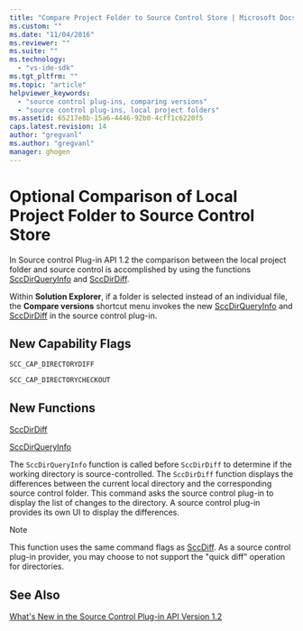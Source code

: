 ```yaml
---
title: "Compare Project Folder to Source Control Store | Microsoft Docs"
ms.custom: ""
ms.date: "11/04/2016"
ms.reviewer: ""
ms.suite: ""
ms.technology: 
  - "vs-ide-sdk"
ms.tgt_pltfrm: ""
ms.topic: "article"
helpviewer_keywords: 
  - "source control plug-ins, comparing versions"
  - "source control plug-ins, local project folders"
ms.assetid: 65217e8b-15a6-4446-92b0-4cff1c6220f5
caps.latest.revision: 14
author: "gregvanl"
ms.author: "gregvanl"
manager: ghogen
---
```

# Optional Comparison of Local Project Folder to Source Control Store
In Source control Plug-in API 1.2 the comparison between the local project folder and source control is accomplished by using the functions [SccDirQueryInfo](../../extensibility/sccdirqueryinfo-function.md) and [SccDirDiff](../../extensibility/sccdirdiff-function.md).  
  
 Within **Solution Explorer**, if a folder is selected instead of an individual file, the **Compare versions** shortcut menu invokes the new [SccDirQueryInfo](../../extensibility/sccdirqueryinfo-function.md) and [SccDirDiff](../../extensibility/sccdirdiff-function.md) in the source control plug-in.  
  
## New Capability Flags  
 `SCC_CAP_DIRECTORYDIFF`  
  
 `SCC_CAP_DIRECTORYCHECKOUT`  
  
## New Functions  
 [SccDirDiff](../../extensibility/sccdirdiff-function.md)  
  
 [SccDirQueryInfo](../../extensibility/sccdirqueryinfo-function.md)  
  
 The `SccDirQueryInfo` function is called before `SccDirDiff` to determine if the working directory is source-controlled. The `SccDirDiff` function displays the differences between the current local directory and the corresponding source control folder. This command asks the source control plug-in to display the list of changes to the directory. A source control plug-in provides its own UI to display the differences.  
  
> [!NOTE]
>  This function uses the same command flags as [SccDiff](../../extensibility/sccdiff-function.md). As a source control plug-in provider, you may choose to not support the "quick diff" operation for directories.  
  
## See Also  
 [What's New in the Source Control Plug-in API Version 1.2](../../extensibility/internals/what-s-new-in-the-source-control-plug-in-api-version-1-2.md)